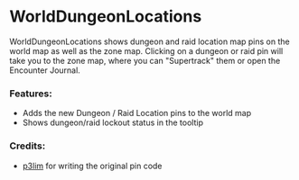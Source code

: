 # WorldDungeonLocations

WorldDungeonLocations shows dungeon and raid location map pins on the world map as well as the zone map. Clicking on a dungeon or raid pin will take you to the zone map, where you can "Supertrack" them or open the Encounter Journal.

### Features:
- Adds the new Dungeon / Raid Location pins to the world map
- Shows dungeon/raid lockout status in the tooltip

### Credits:
- [p3lim](https://github.com/p3lim-wow/) for writing the original pin code
